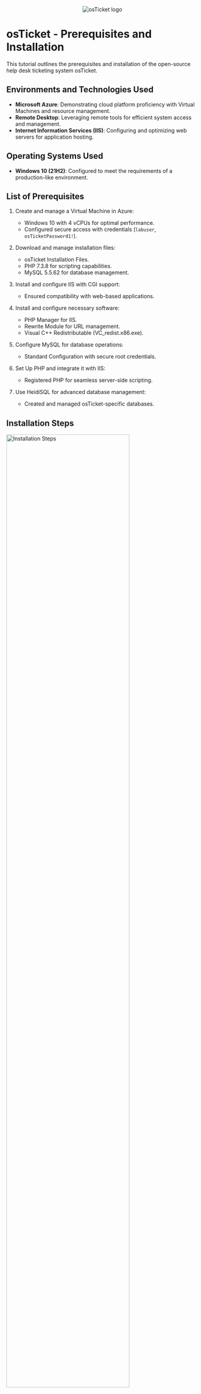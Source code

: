 <p align="center">
<img src="https://i.imgur.com/Clzj7Xs.png" alt="osTicket logo"/>
</p>

<h1>osTicket - Prerequisites and Installation</h1>
This tutorial outlines the prerequisites and installation of the open-source help desk ticketing system osTicket.<br />

<h2>Environments and Technologies Used</h2>

- **Microsoft Azure**: Demonstrating cloud platform proficiency with Virtual Machines and resource management.
- **Remote Desktop**: Leveraging remote tools for efficient system access and management.
- **Internet Information Services (IIS)**: Configuring and optimizing web servers for application hosting.

<h2>Operating Systems Used</h2>

- **Windows 10 (21H2)**: Configured to meet the requirements of a production-like environment.

<h2>List of Prerequisites</h2>

1. Create and manage a Virtual Machine in Azure:
   - Windows 10 with 4 vCPUs for optimal performance.
   - Configured secure access with credentials (`labuser`, `osTicketPassword1!`).

2. Download and manage installation files:
   - osTicket Installation Files.
   - PHP 7.3.8 for scripting capabilities.
   - MySQL 5.5.62 for database management.

3. Install and configure IIS with CGI support:
   - Ensured compatibility with web-based applications.

4. Install and configure necessary software:
   - PHP Manager for IIS.
   - Rewrite Module for URL management.
   - Visual C++ Redistributable (VC_redist.x86.exe).

5. Configure MySQL for database operations:
   - Standard Configuration with secure root credentials.

6. Set Up PHP and integrate it with IIS:
   - Registered PHP for seamless server-side scripting.

7. Use HeidiSQL for advanced database management:
   - Created and managed osTicket-specific databases.

<h2>Installation Steps</h2>

<p>
<img src="https://i.imgur.com/DJmEXEB.png" height="80%" width="80%" alt="Installation Steps"/>
</p>

### Step 1: Virtual Machine Setup
1. Created an Azure Virtual Machine named `osticket-vm` with Windows 10 and 4 vCPUs.
2. Accessed the VM securely using Remote Desktop.

### Step 2: Install IIS and Dependencies
1. Enabled IIS with CGI to support web application hosting.
2. Installed and configured:
   - PHP Manager for IIS.
   - Rewrite Module for IIS.
3. Created and prepared the `C:\PHP` directory with PHP 7.3.8 files.
4. Installed Visual C++ Redistributable for system compatibility.

### Step 3: Install and Configure MySQL
1. Installed MySQL 5.5.62 with Standard Configuration.
2. Set root credentials (`root/root`) for secure database operations.

### Step 4: Configure IIS for osTicket
1. Registered PHP with IIS via PHP Manager for enhanced functionality.
2. Reloaded IIS to apply configurations and tested PHP functionality.

### Step 5: Install osTicket
1. Unzipped `osTicket-v1.15.8.zip` and deployed it to `C:\inetpub\wwwroot`.
2. Renamed the deployment folder to "osTicket" and reloaded IIS.
3. Enabled critical PHP extensions:
   - `php_imap.dll`
   - `php_intl.dll`
   - `php_opcache.dll`
4. Configured `ost-config.php` with secure permissions.

### Step 6: Finalize osTicket Setup
1. Completed browser-based setup, including:
   - Configuring Helpdesk Name and Default Email.
   - Setting up the MySQL database "osTicket".
2. Utilized HeidiSQL to create and manage the osTicket database.
3. Verified successful installation by accessing the osTicket login page.

### Step 7: Post-Installation Cleanup
1. Removed the `setup` directory to secure the installation.
2. Set `ost-config.php` to "Read" only to prevent unauthorized changes.

<h2>Skills Demonstrated</h2>

- **Cloud Resource Management**: Provisioning and managing virtual machines in Azure.
- **Web Server Configuration**: Expertise in setting up and configuring IIS.
- **Database Administration**: Managing MySQL databases with HeidiSQL.
- **Software Installation and Integration**: Seamless integration of PHP and osTicket components.
- **Problem-Solving**: Troubleshooting installation issues and ensuring system compatibility.

<p>
<img src="https://i.imgur.com/DJmEXEB.png" height="80%" width="80%" alt="Skills Demonstrated"/>
</p>

By following this guide, you will have successfully installed and configured osTicket on a Windows 10 virtual machine. This comprehensive process showcases proficiency in cloud platforms, system administration, and application deployment.
